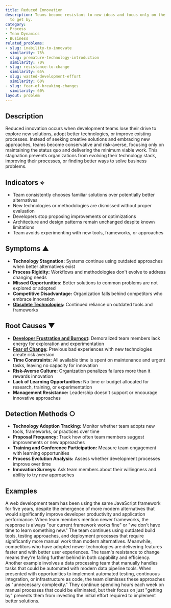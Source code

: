 ```yaml
---
title: Reduced Innovation
description: Teams become resistant to new ideas and focus only on the bare minimum
  to get by.
category:
- Process
- Team Dynamics
- Business
related_problems:
- slug: inability-to-innovate
  similarity: 75%
- slug: premature-technology-introduction
  similarity: 70%
- slug: resistance-to-change
  similarity: 65%
- slug: wasted-development-effort
  similarity: 60%
- slug: fear-of-breaking-changes
  similarity: 60%
layout: problem
---
```


## Description

Reduced innovation occurs when development teams lose their drive to explore new solutions, adopt better technologies, or improve existing processes. Instead of seeking creative solutions and embracing new approaches, teams become conservative and risk-averse, focusing only on maintaining the status quo and delivering the minimum viable work. This stagnation prevents organizations from evolving their technology stack, improving their processes, or finding better ways to solve business problems.

## Indicators ⟡
- Team consistently chooses familiar solutions over potentially better alternatives
- New technologies or methodologies are dismissed without proper evaluation
- Developers stop proposing improvements or optimizations
- Architecture and design patterns remain unchanged despite known limitations
- Team avoids experimenting with new tools, frameworks, or approaches

## Symptoms ▲
- **Technology Stagnation:** Systems continue using outdated approaches when better alternatives exist
- **Process Rigidity:** Workflows and methodologies don't evolve to address changing needs
- **Missed Opportunities:** Better solutions to common problems are not explored or adopted
- **Competitive Disadvantage:** Organization falls behind competitors who embrace innovation
- **[Obsolete Technologies](obsolete-technologies.md):** Continued reliance on outdated tools and frameworks

## Root Causes ▼
- **[Developer Frustration and Burnout](developer-frustration-and-burnout.md):** Demoralized team members lack energy for exploration and experimentation
- **[Fear of Change](fear-of-change.md):** Previous bad experiences with new technologies create risk aversion
- **Time Constraints:** All available time is spent on maintenance and urgent tasks, leaving no capacity for innovation
- **Risk-Averse Culture:** Organization penalizes failures more than it rewards innovation
- **Lack of Learning Opportunities:** No time or budget allocated for research, training, or experimentation
- **Management Resistance:** Leadership doesn't support or encourage innovative approaches

## Detection Methods ○
- **Technology Adoption Tracking:** Monitor whether team adopts new tools, frameworks, or practices over time
- **Proposal Frequency:** Track how often team members suggest improvements or new approaches
- **Training and Conference Participation:** Measure team engagement with learning opportunities
- **Process Evolution Analysis:** Assess whether development processes improve over time
- **Innovation Surveys:** Ask team members about their willingness and ability to try new approaches

## Examples

A web development team has been using the same JavaScript framework for five years, despite the emergence of more modern alternatives that would significantly improve developer productivity and application performance. When team members mention newer frameworks, the response is always "our current framework works fine" or "we don't have time to learn something new." The team continues using outdated build tools, testing approaches, and deployment processes that require significantly more manual work than modern alternatives. Meanwhile, competitors who have adopted newer technologies are delivering features faster and with better user experiences. The team's resistance to change means they're falling further behind in both capability and efficiency. Another example involves a data processing team that manually handles tasks that could be automated with modern data pipeline tools. When presented with opportunities to implement automated testing, continuous integration, or infrastructure as code, the team dismisses these approaches as "unnecessary complexity." They continue spending hours each week on manual processes that could be eliminated, but their focus on just "getting by" prevents them from investing the initial effort required to implement better solutions.